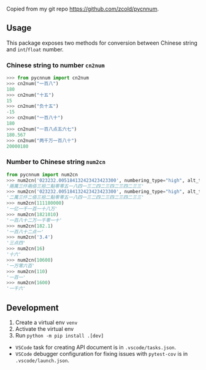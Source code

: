 Copied from my git repo https://github.com/zcold/pycnnum.

## Usage

This package exposes two methods for conversion between Chinese string and `int`/`float` number.

### Chinese string to number `cn2num`

```python
>>> from pycnnum import cn2num
>>> cn2num("一百八")
180
>>> cn2num("十五")
15
>>> cn2num("负十五")
-15
>>> cn2num("一百八十")
180
>>> cn2num("一百八点五六七")
180.567
>>> cn2num("两千万一百八十")
20000180
```

### Number to Chinese string `num2cn`

```python
from pycnnum import num2cn
>>> num2cn('023232.005184132423423423300', numbering_type="high", alt_two=True, capitalize=False, traditional=True)
'兩萬三仟兩佰三拾二點零零五一八四一三二四二三四二三四二三三'
>>> num2cn('023232.005184132423423423300', numbering_type="high", alt_two=False, capitalize=False, traditional=True)
'二萬三仟二佰三拾二點零零五一八四一三二四二三四二三四二三三'
>>> num2cn(111180000)
'一亿一千一百一十八万'
>>> num2cn(1821010)
'一百八十二万一千零一十'
>>> num2cn(182.1)
'一百八十二点一'
>>> num2cn('3.4')
'三点四'
>>> num2cn(16)
'十六'
>>> num2cn(10600)
'一万零六百'
>>> num2cn(110)
'一百一'
>>> num2cn(1600)
'一千六'
```

## Development

1. Create a virtual env `venv`
2. Activate the virtual env
3. Run `python -m pip install .[dev]`

- `VSCode` task for creating API document is in `.vscode/tasks.json`.
- `VSCode` debugger configuration for fixing issues with `pytest-cov` is in `.vscode/launch.json`.
